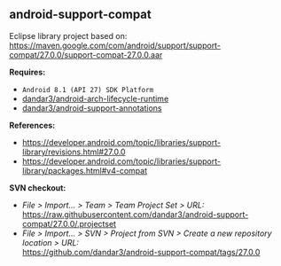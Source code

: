 ## android-support-compat

Eclipse library project based on:<br/>
https://maven.google.com/com/android/support/support-compat/27.0.0/support-compat-27.0.0.aar

**Requires:**
- `Android 8.1 (API 27) SDK Platform`
- [dandar3/android-arch-lifecycle-runtime](https://github.com/dandar3/android-arch-lifecycle-runtime/tree/1.0.0)
- [dandar3/android-support-annotations](https://github.com/dandar3/android-support-annotations/tree/27.0.0)

**References:**
- https://developer.android.com/topic/libraries/support-library/revisions.html#27.0.0
- https://developer.android.com/topic/libraries/support-library/packages.html#v4-compat

**SVN checkout:**
- _File > Import... > Team > Team Project Set > URL:_<br/>
  https://raw.githubusercontent.com/dandar3/android-support-compat/27.0.0/.projectset
- _File > Import... > SVN > Project from SVN > Create a new repository location > URL:_<br/> 
  https://github.com/dandar3/android-support-compat/tags/27.0.0